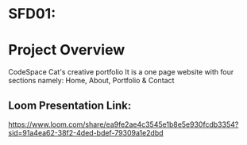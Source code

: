 # SFD01:
# Project Overview
CodeSpace Cat's creative portfolio
It is a one page website with four sections namely: Home, About, Portfolio & Contact


## Loom Presentation Link:
https://www.loom.com/share/ea9fe2ae4c3545e1b8e5e930fcdb3354?sid=91a4ea62-38f2-4ded-bdef-79309a1e2dbd
